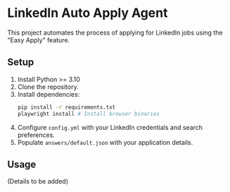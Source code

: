 # LinkedIn Auto Apply Agent

This project automates the process of applying for LinkedIn jobs using the "Easy Apply" feature.

## Setup

1.  Install Python >= 3.10
2.  Clone the repository.
3.  Install dependencies:
    ```bash
    pip install -r requirements.txt
    playwright install # Install browser binaries
    ```
4.  Configure `config.yml` with your LinkedIn credentials and search preferences.
5.  Populate `answers/default.json` with your application details.

## Usage

(Details to be added) 